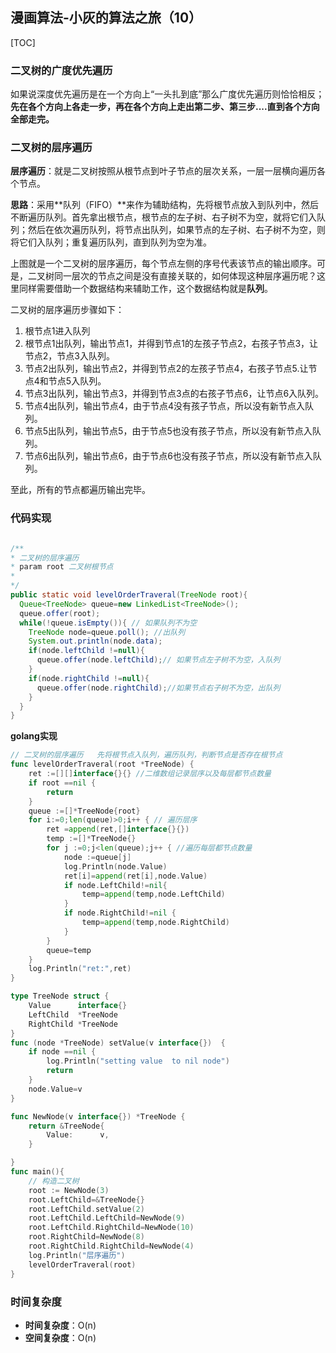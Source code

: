 ## 漫画算法-小灰的算法之旅（10）

[TOC]

### 二叉树的广度优先遍历

如果说深度优先遍历是在一个方向上“一头扎到底”那么广度优先遍历则恰恰相反；**先在各个方向上各走一步，再在各个方向上走出第二步、第三步....直到各个方向全部走完。**

### 二叉树的层序遍历

**层序遍历**：就是二叉树按照从根节点到叶子节点的层次关系，一层一层横向遍历各个节点。

**思路**：采用**队列（FIFO）**来作为辅助结构，先将根节点放入到队列中，然后不断遍历队列。首先拿出根节点，根节点的左子树、右子树不为空，就将它们入队列；然后在依次遍历队列，将节点出队列，如果节点的左子树、右子树不为空，则将它们入队列；重复遍历队列，直到队列为空为准。

上图就是一个二叉树的层序遍历，每个节点左侧的序号代表该节点的输出顺序。可是，二叉树同一层次的节点之间是没有直接关联的，如何体现这种层序遍历呢？这里同样需要借助一个数据结构来辅助工作，这个数据结构就是**队列**。

二叉树的层序遍历步骤如下：

1. 根节点1进入队列
2. 根节点1出队列，输出节点1，并得到节点1的左孩子节点2，右孩子节点3，让节点2，节点3入队列。
3. 节点2出队列，输出节点2，并得到节点2的左孩子节点4，右孩子节点5.让节点4和节点5入队列。
4. 节点3出队列，输出节点3，并得到节点3点的右孩子节点6，让节点6入队列。
5. 节点4出队列，输出节点4，由于节点4没有孩子节点，所以没有新节点入队列。
6. 节点5出队列，输出节点5，由于节点5也没有孩子节点，所以没有新节点入队列。
7. 节点6出队列，输出节点6，由于节点6也没有孩子节点，所以没有新节点入队列。

至此，所有的节点都遍历输出完毕。

### 代码实现

```java

/**
* 二叉树的层序遍历
* param root 二叉树根节点
*
*/
public static void levelOrderTraveral(TreeNode root){
  Queue<TreeNode> queue=new LinkedList<TreeNode>();
  queue.offer(root);
  while(!queue.isEmpty()){ // 如果队列不为空
    TreeNode node=queue.poll(); //出队列
    System.out.println(node.data);
    if(node.leftChild !=null){ 
      queue.offer(node.leftChild);// 如果节点左子树不为空，入队列
    }
    if(node.rightChild !=null){
      queue.offer(node.rightChild);//如果节点右子树不为空，出队列
    }
  }
}
```

**golang实现**

```go
// 二叉树的层序遍历   先将根节点入队列，遍历队列，判断节点是否存在根节点
func levelOrderTraveral(root *TreeNode) {
	ret :=[][]interface{}{} //二维数组记录层序以及每层都节点数量
	if root ==nil {
		return
	}
	queue :=[]*TreeNode{root}
	for i:=0;len(queue)>0;i++ { // 遍历层序
		ret =append(ret,[]interface{}{})
		temp :=[]*TreeNode{}
		for j :=0;j<len(queue);j++ { //遍历每层都节点数量
			node :=queue[j]
			log.Println(node.Value)
			ret[i]=append(ret[i],node.Value)
			if node.LeftChild!=nil{
				temp=append(temp,node.LeftChild)
			}
			if node.RightChild!=nil {
				temp=append(temp,node.RightChild)
			}
		}
		queue=temp
	}
	log.Println("ret:",ret)
}

type TreeNode struct {
	Value      interface{}
	LeftChild  *TreeNode
	RightChild *TreeNode
}
func (node *TreeNode) setValue(v interface{})  {
	if node ==nil {
		log.Println("setting value  to nil node")
		return
	}
	node.Value=v
}

func NewNode(v interface{}) *TreeNode {
	return &TreeNode{
		Value:      v,
	}

}
func main(){
  	// 构造二叉树
	root := NewNode(3)
	root.LeftChild=&TreeNode{}
	root.LeftChild.setValue(2)
	root.LeftChild.LeftChild=NewNode(9)
	root.LeftChild.RightChild=NewNode(10)
	root.RightChild=NewNode(8)
	root.RightChild.RightChild=NewNode(4)
	log.Println("层序遍历")
	levelOrderTraveral(root)
}
```



### 时间复杂度

* **时间复杂度**：O(n)
* **空间复杂度**：O(n)


